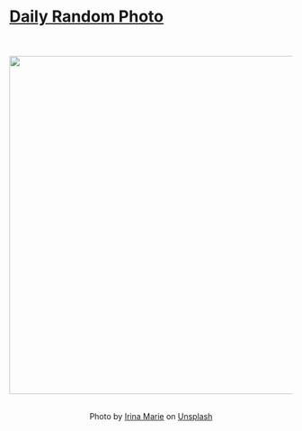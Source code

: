 # [Daily Random Photo](https://www.dailyrandomphoto.com/)

<div align="center">
  <br>
  <br>
  <a href="https://www.dailyrandomphoto.com/p/2024/2024-08-02/"><img src="https://images.unsplash.com/photo-1719565330863-e7d231687de0?crop=entropy&cs=tinysrgb&fit=max&fm=jpg&ixid=M3w3NzUwOHwwfDF8cmFuZG9tfHx8fHx8fHx8MTcyMjU1ODg1NHw&ixlib=rb-4.0.3&q=80&w=1080" width="600px"></a>
  <br>
  <br>
  <p class="has-text-grey">Photo by <a href="https://unsplash.com/@irinamarie__?utm_source=Daily%20Random%20Photo&amp;utm_medium=referral" target="_blank" rel="noopener noreferrer">Irina Marie</a> on <a href="https://unsplash.com/photos/a-white-flower-floating-on-top-of-a-body-of-water-3LhP8tDH4rQ?utm_source=Daily%20Random%20Photo&amp;utm_medium=referral" target="_blank" rel="noopener noreferrer">Unsplash</a></p>
</div>

